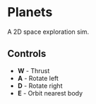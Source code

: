 # Planets

A 2D space exploration sim.


## Controls

* **W** - Thrust
* **A** - Rotate left
* **D** - Rotate right
* **E** - Orbit nearest body
